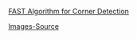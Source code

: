 [FAST Algorithm for Corner Detection](https://docs.opencv.org/3.4/df/d0c/tutorial_py_fast.html)

[Images-Source](https://historiskehuse.dk/stilguide/#stilguide-enfamiliehuse)